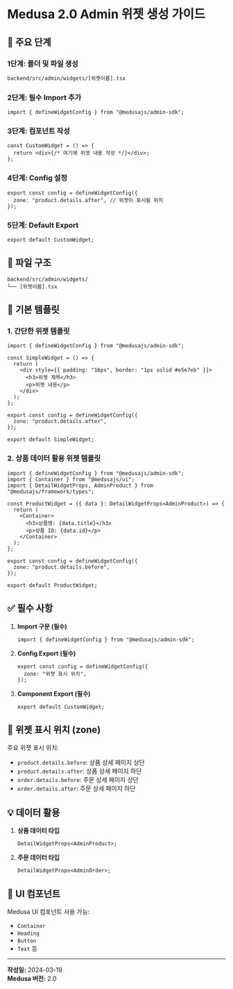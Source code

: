 # Medusa 2.0 Admin 위젯 생성 가이드

## 🚀 주요 단계

### 1단계: 폴더 및 파일 생성

```bash
backend/src/admin/widgets/[위젯이름].tsx
```

### 2단계: 필수 Import 추가

```tsx
import { defineWidgetConfig } from "@medusajs/admin-sdk";
```

### 3단계: 컴포넌트 작성

```tsx
const CustomWidget = () => {
  return <div>{/* 여기에 위젯 내용 작성 */}</div>;
};
```

### 4단계: Config 설정

```tsx
export const config = defineWidgetConfig({
  zone: "product.details.after", // 위젯이 표시될 위치
});
```

### 5단계: Default Export

```tsx
export default CustomWidget;
```

## 📂 파일 구조

```
backend/src/admin/widgets/
└── [위젯이름].tsx
```

## 📝 기본 템플릿

### 1. 간단한 위젯 템플릿

```tsx
import { defineWidgetConfig } from "@medusajs/admin-sdk";

const SimpleWidget = () => {
  return (
    <div style={{ padding: "16px", border: "1px solid #e5e7eb" }}>
      <h3>위젯 제목</h3>
      <p>위젯 내용</p>
    </div>
  );
};

export const config = defineWidgetConfig({
  zone: "product.details.after",
});

export default SimpleWidget;
```

### 2. 상품 데이터 활용 위젯 템플릿

```tsx
import { defineWidgetConfig } from "@medusajs/admin-sdk";
import { Container } from "@medusajs/ui";
import { DetailWidgetProps, AdminProduct } from "@medusajs/framework/types";

const ProductWidget = ({ data }: DetailWidgetProps<AdminProduct>) => {
  return (
    <Container>
      <h3>상품명: {data.title}</h3>
      <p>상품 ID: {data.id}</p>
    </Container>
  );
};

export const config = defineWidgetConfig({
  zone: "product.details.before",
});

export default ProductWidget;
```

## ✅ 필수 사항

1. **Import 구문 (필수)**

   ```tsx
   import { defineWidgetConfig } from "@medusajs/admin-sdk";
   ```

2. **Config Export (필수)**

   ```tsx
   export const config = defineWidgetConfig({
     zone: "위젯 표시 위치",
   });
   ```

3. **Component Export (필수)**
   ```tsx
   export default CustomWidget;
   ```

## 🎯 위젯 표시 위치 (zone)

주요 위젯 표시 위치:

- `product.details.before`: 상품 상세 페이지 상단
- `product.details.after`: 상품 상세 페이지 하단
- `order.details.before`: 주문 상세 페이지 상단
- `order.details.after`: 주문 상세 페이지 하단

## 💡 데이터 활용

1. **상품 데이터 타입**

   ```tsx
   DetailWidgetProps<AdminProduct>;
   ```

2. **주문 데이터 타입**
   ```tsx
   DetailWidgetProps<AdminOrder>;
   ```

## 🎨 UI 컴포넌트

Medusa UI 컴포넌트 사용 가능:

- `Container`
- `Heading`
- `Button`
- `Text`
  등

---

**작성일:** 2024-03-19  
**Medusa 버전:** 2.0
